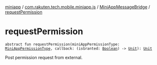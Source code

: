 [miniapp](../../index.md) / [com.rakuten.tech.mobile.miniapp.js](../index.md) / [MiniAppMessageBridge](index.md) / [requestPermission](./request-permission.md)

# requestPermission

`abstract fun requestPermission(miniAppPermissionType: `[`MiniAppPermissionType`](../-mini-app-permission-type/index.md)`, callback: (isGranted: `[`Boolean`](https://kotlinlang.org/api/latest/jvm/stdlib/kotlin/-boolean/index.html)`) -> `[`Unit`](https://kotlinlang.org/api/latest/jvm/stdlib/kotlin/-unit/index.html)`): `[`Unit`](https://kotlinlang.org/api/latest/jvm/stdlib/kotlin/-unit/index.html)

Post permission request from external.


